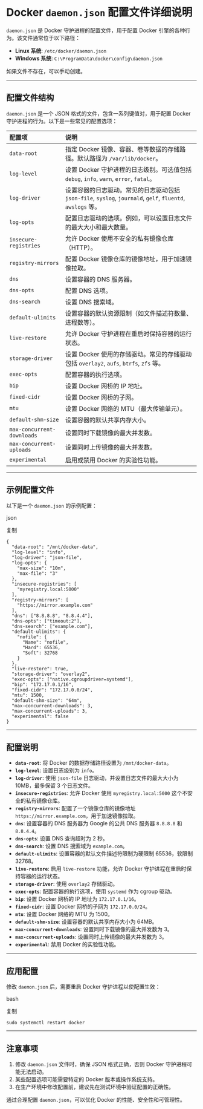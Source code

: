 # Docker `daemon.json` 配置文件详细说明

`daemon.json` 是 Docker 守护进程的配置文件，用于配置 Docker 引擎的各种行为。该文件通常位于以下路径：

- **Linux 系统**: `/etc/docker/daemon.json`
- **Windows 系统**: `C:\ProgramData\docker\config\daemon.json`

如果文件不存在，可以手动创建。

------

## 配置文件结构

`daemon.json` 是一个 JSON 格式的文件，包含一系列键值对，用于配置 Docker 守护进程的行为。以下是一些常见的配置选项：

| 配置项                     | 说明                                                         |
| :------------------------- | :----------------------------------------------------------- |
| `data-root`                | 指定 Docker 镜像、容器、卷等数据的存储路径。默认路径为 `/var/lib/docker`。 |
| `log-level`                | 设置 Docker 守护进程的日志级别。可选值包括 `debug`, `info`, `warn`, `error`, `fatal`。 |
| `log-driver`               | 设置容器的日志驱动。常见的日志驱动包括 `json-file`, `syslog`, `journald`, `gelf`, `fluentd`, `awslogs` 等。 |
| `log-opts`                 | 配置日志驱动的选项。例如，可以设置日志文件的最大大小和最大数量。 |
| `insecure-registries`      | 允许 Docker 使用不安全的私有镜像仓库（HTTP）。               |
| `registry-mirrors`         | 配置 Docker 镜像仓库的镜像地址，用于加速镜像拉取。           |
| `dns`                      | 设置容器的 DNS 服务器。                                      |
| `dns-opts`                 | 配置 DNS 选项。                                              |
| `dns-search`               | 设置 DNS 搜索域。                                            |
| `default-ulimits`          | 设置容器的默认资源限制（如文件描述符数量、进程数等）。       |
| `live-restore`             | 允许 Docker 守护进程在重启时保持容器的运行状态。             |
| `storage-driver`           | 设置 Docker 使用的存储驱动。常见的存储驱动包括 `overlay2`, `aufs`, `btrfs`, `zfs` 等。 |
| `exec-opts`                | 配置容器的执行选项。                                         |
| `bip`                      | 设置 Docker 网桥的 IP 地址。                                 |
| `fixed-cidr`               | 设置 Docker 网桥的子网。                                     |
| `mtu`                      | 设置 Docker 网络的 MTU（最大传输单元）。                     |
| `default-shm-size`         | 设置容器的默认共享内存大小。                                 |
| `max-concurrent-downloads` | 设置同时下载镜像的最大并发数。                               |
| `max-concurrent-uploads`   | 设置同时上传镜像的最大并发数。                               |
| `experimental`             | 启用或禁用 Docker 的实验性功能。                             |

------

## 示例配置文件

以下是一个 `daemon.json` 的示例配置：

json

复制

```
{
  "data-root": "/mnt/docker-data",
  "log-level": "info",
  "log-driver": "json-file",
  "log-opts": {
    "max-size": "10m",
    "max-file": "3"
  },
  "insecure-registries": [
    "myregistry.local:5000"
  ],
  "registry-mirrors": [
    "https://mirror.example.com"
  ],
  "dns": ["8.8.8.8", "8.8.4.4"],
  "dns-opts": ["timeout:2"],
  "dns-search": ["example.com"],
  "default-ulimits": {
    "nofile": {
      "Name": "nofile",
      "Hard": 65536,
      "Soft": 32768
    }
  },
  "live-restore": true,
  "storage-driver": "overlay2",
  "exec-opts": ["native.cgroupdriver=systemd"],
  "bip": "172.17.0.1/16",
  "fixed-cidr": "172.17.0.0/24",
  "mtu": 1500,
  "default-shm-size": "64m",
  "max-concurrent-downloads": 3,
  "max-concurrent-uploads": 3,
  "experimental": false
}
```

------

## 配置说明

- **`data-root`**: 将 Docker 的数据存储路径设置为 `/mnt/docker-data`。
- **`log-level`**: 设置日志级别为 `info`。
- **`log-driver`**: 使用 `json-file` 日志驱动，并设置日志文件的最大大小为 10MB，最多保留 3 个日志文件。
- **`insecure-registries`**: 允许 Docker 使用 `myregistry.local:5000` 这个不安全的私有镜像仓库。
- **`registry-mirrors`**: 配置了一个镜像仓库的镜像地址 `https://mirror.example.com`，用于加速镜像拉取。
- **`dns`**: 设置容器的 DNS 服务器为 Google 的公共 DNS 服务器 `8.8.8.8` 和 `8.8.4.4`。
- **`dns-opts`**: 设置 DNS 查询超时为 2 秒。
- **`dns-search`**: 设置 DNS 搜索域为 `example.com`。
- **`default-ulimits`**: 设置容器的默认文件描述符限制为硬限制 65536，软限制 32768。
- **`live-restore`**: 启用 `live-restore` 功能，允许 Docker 守护进程在重启时保持容器的运行状态。
- **`storage-driver`**: 使用 `overlay2` 存储驱动。
- **`exec-opts`**: 配置容器的执行选项，使用 `systemd` 作为 cgroup 驱动。
- **`bip`**: 设置 Docker 网桥的 IP 地址为 `172.17.0.1/16`。
- **`fixed-cidr`**: 设置 Docker 网桥的子网为 `172.17.0.0/24`。
- **`mtu`**: 设置 Docker 网络的 MTU 为 1500。
- **`default-shm-size`**: 设置容器的默认共享内存大小为 64MB。
- **`max-concurrent-downloads`**: 设置同时下载镜像的最大并发数为 3。
- **`max-concurrent-uploads`**: 设置同时上传镜像的最大并发数为 3。
- **`experimental`**: 禁用 Docker 的实验性功能。

------

## 应用配置

修改 `daemon.json` 后，需要重启 Docker 守护进程以使配置生效：

bash

复制

```
sudo systemctl restart docker
```

------

## 注意事项

1. 修改 `daemon.json` 文件时，确保 JSON 格式正确，否则 Docker 守护进程可能无法启动。
2. 某些配置选项可能需要特定的 Docker 版本或操作系统支持。
3. 在生产环境中修改配置前，建议先在测试环境中验证配置的正确性。

通过合理配置 `daemon.json`，可以优化 Docker 的性能、安全性和可管理性。
